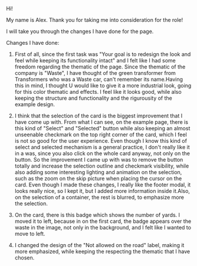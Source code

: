 Hi!

My name is Alex. Thank you for taking me into consideration for the role!

I will take you through the changes I have done for the page.

Changes I have done: 

1. First of all, since the first task was "Your goal is to redesign the look and feel while keeping its functionality intact" and I felt like I had some freedom regarding the thematic of the page. Since the thematic of the company is "Waste", I have thought of the green transformer from Transformers who was a Waste car, can't remember its name.Having this in mind, I thought U would like to give it a more industrial look, going for this color thematic and effects. I feel like it looks good, while also keeping the structure and functionality and the rigurousity of the example design.

2. I think that the selection of the card is the biggest improvement that I have come up with. From what I can see, on the example page, there is this kind of "Select" and "Selected" button while also keeping an almost unseenable checkmark on the top right corner of the card, which I feel is not so good for the user experience. Even though I know this kind of select and selected mechanism is a general practice, I don't really like it in a was, since you also click on the whole card anyway, not only on the button. So the improvement I came up with was to remove the button totally and increase the selection outline and checkmark visibility, while also adding some interesting lighting and animation on the selection, such as the zoom on the skip picture when placing the cursor on the card. 
Even though I made these changes, I really like the footer modal, it looks really nice, so I kept it, but I added more information inside it.Also, on the selection of a container, the rest is blurred, to emphasize more the selection.

3. On the card, there is this badge which shows the number of yards. I moved it to left, because in on the first card, the badge appears over the waste in the image, not only in the background, and I felt like I wanted to move to left.


4. I changed the design of the "Not allowed on the road" label, making it more emphasized, while keeping the respecting the thematic that I have chosen.


